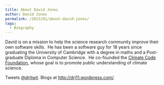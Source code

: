 ```yaml
---
title: About David Jones
author: David Jones
permalink: /2013/01/about-david-jones/
tags:
  - Biography
---
```

David is on a mission to help the science research community improve their own software skills.  He has been a software guy for 18 years since graduating the University of Cambridge with a degree in maths and a Post-graduate Diploma in Computer Science.  He co-founded the [Climate Code Foundation][1], whose goal is to promote public understanding of climate science.

Tweets [@drjtwit][2]. Blogs at <http://drj11.wordpress.com/>.

 [1]: http://climatecode.org/
 [2]: https://twitter.com/drjtwit

